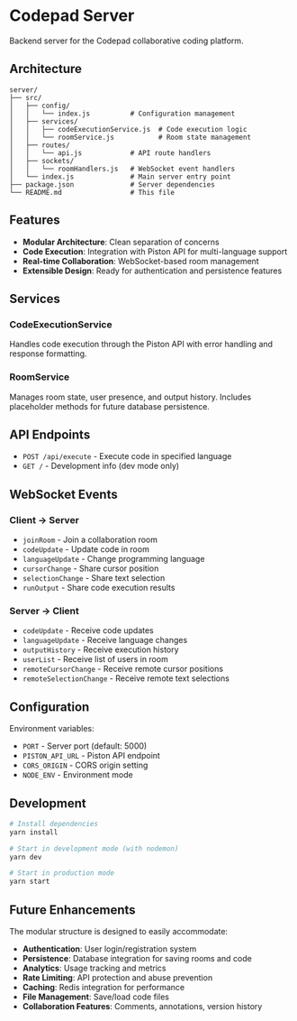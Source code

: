 # Codepad Server

Backend server for the Codepad collaborative coding platform.

## Architecture

```
server/
├── src/
│   ├── config/
│   │   └── index.js          # Configuration management
│   ├── services/
│   │   ├── codeExecutionService.js  # Code execution logic
│   │   └── roomService.js           # Room state management
│   ├── routes/
│   │   └── api.js            # API route handlers
│   ├── sockets/
│   │   └── roomHandlers.js   # WebSocket event handlers
│   └── index.js              # Main server entry point
├── package.json              # Server dependencies
└── README.md                 # This file
```

## Features

- **Modular Architecture**: Clean separation of concerns
- **Code Execution**: Integration with Piston API for multi-language support
- **Real-time Collaboration**: WebSocket-based room management
- **Extensible Design**: Ready for authentication and persistence features

## Services

### CodeExecutionService
Handles code execution through the Piston API with error handling and response formatting.

### RoomService
Manages room state, user presence, and output history. Includes placeholder methods for future database persistence.

## API Endpoints

- `POST /api/execute` - Execute code in specified language
- `GET /` - Development info (dev mode only)

## WebSocket Events

### Client → Server
- `joinRoom` - Join a collaboration room
- `codeUpdate` - Update code in room
- `languageUpdate` - Change programming language
- `cursorChange` - Share cursor position
- `selectionChange` - Share text selection
- `runOutput` - Share code execution results

### Server → Client
- `codeUpdate` - Receive code updates
- `languageUpdate` - Receive language changes
- `outputHistory` - Receive execution history
- `userList` - Receive list of users in room
- `remoteCursorChange` - Receive remote cursor positions
- `remoteSelectionChange` - Receive remote text selections

## Configuration

Environment variables:
- `PORT` - Server port (default: 5000)
- `PISTON_API_URL` - Piston API endpoint
- `CORS_ORIGIN` - CORS origin setting
- `NODE_ENV` - Environment mode

## Development

```bash
# Install dependencies
yarn install

# Start in development mode (with nodemon)
yarn dev

# Start in production mode
yarn start
```

## Future Enhancements

The modular structure is designed to easily accommodate:

- **Authentication**: User login/registration system
- **Persistence**: Database integration for saving rooms and code
- **Analytics**: Usage tracking and metrics
- **Rate Limiting**: API protection and abuse prevention
- **Caching**: Redis integration for performance
- **File Management**: Save/load code files
- **Collaboration Features**: Comments, annotations, version history 